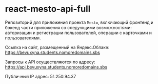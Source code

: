 # react-mesto-api-full
Репозиторий для приложения проекта `Mesto`, включающий фронтенд и бэкенд части приложения со следующими возможностями: авторизации и регистрации пользователей, операции с карточками и пользователями. 
  
Ссылка на сайт, размещенный на Яндекс.Облаке:
https://bevuxyna.students.nomoredomains.sbs

Запросы к API осуществляются по адресу:
https://api.bevuxyna.students.nomoredomains.sbs

Публичный IP адрес: 51.250.94.37
